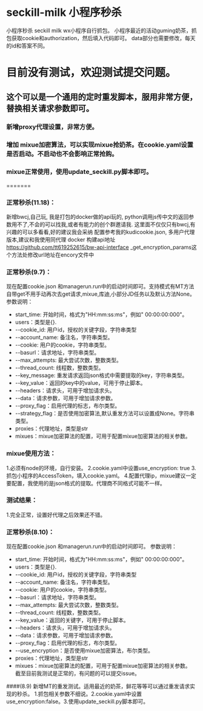 # seckill-milk 小程序秒杀
小程序秒杀
seckill milk
wx小程序自行抓包。
小程序最近的活动guming奶茶，抓包获取cookie和authorization，然后填入代码即可。
data部分也需要修改，每天的id和答案不同。
# 目前没有测试，欢迎测试提交问题。
## 这个可以是一个通用的定时重发脚本，服用非常方便，替换相关请求参数即可。
### 新增proxy代理设置，非常方便。
### 增加 mixue加密算法，可以实现mixue抢奶茶。在cookie.yaml设置是否启动。不启动也不会影响正常抢购。
### mixue正常使用，使用update_seckill.py脚本即可。

=======
### 正常秒杀(11.18)：
新增bwcj,自己玩, 我是打包的docker做的api玩的, python调用js传中文的返回参数用不了,不会的可以找我,或者有能力的创个群邀请我.
这里面不仅仅只有bwcj,有兴趣的可以多看看,好的建议我会采纳
配置参考我的kudicookie.json, 多用户代理版本,建议和我使用同代理
docker 构建api地址
https://github.com/tt619252615/bw-api-interface
_get_encryption_params这个方法处修改url地址在encory文件中
### 正常秒杀(9.7)：
现在配置cookie.json 和managerun.run中的启动时间即可。支持模式有MT方法自带get不用手动再次去get请求,mixue,库迪,小部分JD任务以及默认方法None。
参数说明：
- start_time: 开始时间，格式为"HH:mm:ss:ms"，例如" 00:00:00:000"。
- users：类型是{}.
- --cookie_id: 用户id，授权的关键字段，字符串类型
- --account_name: 备注名，字符串类型。
- --cookie: 用户的cookie，字符串类型。
- --basurl：请求地址，字符串类型。
- --max_attempts: 最大尝试次数，整数类型。
- --thread_count: 线程数，整数类型。
- --key_message: 重发请求返回json格式中需要提取的key，字符串类型。
- --key_value：返回的key中的value，可用于停止脚本。
- --headers：请求头，可用于增加请求头。
- --data：请求参数，可用于增加请求参数。
- --proxy_flag：启用代理的标志，布尔类型。
- --strategy_flag：是否使用加密算法,默认重发方法可以设置成None。字符串类型。
- proxies：代理地址，类型是str
- mixues：mixue加密算法的配置，可用于配置mixue加密算法的相关参数。
### mixue使用方法：
1.必须有node的环境，自行安装。
2.cookie.yaml中设置use_encryption: true
3.抓包小程序的AccessToken，填入cookie.yaml。
4.配置代理ip，mixue建议一定要配置，我使用的是json格式的提取。代理商不同格式可能不一样。
### 测试结果：
1.完全正常，设置好代理之后效果还不错。
### 正常秒杀(8.10)：
现在配置cookie.json 和managerun.run中的启动时间即可。
参数说明：
- start_time: 开始时间，格式为"HH:mm:ss:ms"，例如" 00:00:00:000"。
- users：类型是{}.
- --cookie_id: 用户id，授权的关键字段，字符串类型
- --account_name: 备注名，字符串类型。
- --cookie: 用户的cookie，字符串类型。
- --basurl：请求地址，字符串类型。
- --max_attempts: 最大尝试次数，整数类型。
- --thread_count: 线程数，整数类型。
- --key_value：返回的关键字，可用于停止脚本。
- --headers：请求头，可用于增加请求头。
- --data：请求参数，可用于增加请求参数。
- --proxy_flag：启用代理的标志，布尔类型。
- --use_encryption：是否使用mixue加密算法，布尔类型。
- proxies：代理地址，类型是str
- mixues：mixue加密算法的配置，可用于配置mixue加密算法的相关参数。
  截至目前我测试是正常的，有问题的可以提交issue。

####(8.9)  新增MT的重发测试。适用最近的奶茶，鲜花等等可以通过重发请求实现的秒杀。
1.抓包相关参数不细说。2.cookie.yaml中设置use_encryption:false。3.使用update_seckill.py脚本即可。
